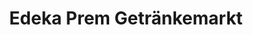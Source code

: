 ---
title: "Edeka Prem Getränkemarkt"
url: /lauchringen/edeka-prem-getraenkemarkt/
shop: Getränke
---